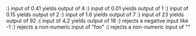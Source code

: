 :) input of 0.41 yields output of 4
:) input of 0.01 yields output of 1
:) input of 0.15 yields output of 2
:) input of 1.6 yields output of 7
:) input of 23 yields output of 92
:( input of 4.2 yields output of 18
:) rejects a negative input like -1
:) rejects a non-numeric input of "foo"
:) rejects a non-numeric input of ""
